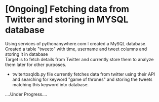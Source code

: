 # [Ongoing] Fetching data from Twitter and storing in MYSQL database

Using services of pythonanywhere.com I created a MySQL database.<br>
Created a table "tweeto" with time, username and tweet columns and storing it in database<br>
Target is to fetch details from Twitter and currently store them to analyze them later for other purposes.<br>

* twitertosqldb.py file currently fetches data from twitter using their API and searching for keyword "game of thrones" and storing the tweets matching this keyword into database.



....Under Progress....